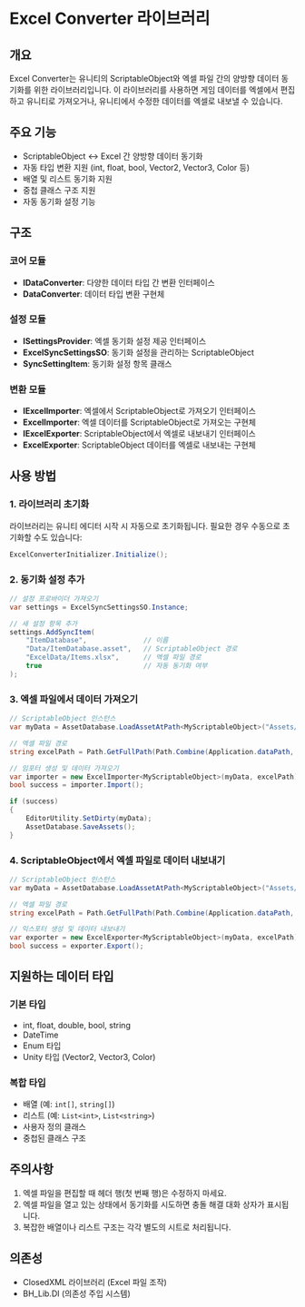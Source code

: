 # Excel Converter 라이브러리

## 개요
Excel Converter는 유니티의 ScriptableObject와 엑셀 파일 간의 양방향 데이터 동기화를 위한 라이브러리입니다. 이 라이브러리를 사용하면 게임 데이터를 엑셀에서 편집하고 유니티로 가져오거나, 유니티에서 수정한 데이터를 엑셀로 내보낼 수 있습니다.

## 주요 기능
- ScriptableObject ↔ Excel 간 양방향 데이터 동기화
- 자동 타입 변환 지원 (int, float, bool, Vector2, Vector3, Color 등)
- 배열 및 리스트 동기화 지원
- 중첩 클래스 구조 지원
- 자동 동기화 설정 기능

## 구조

### 코어 모듈
- **IDataConverter**: 다양한 데이터 타입 간 변환 인터페이스
- **DataConverter**: 데이터 타입 변환 구현체

### 설정 모듈
- **ISettingsProvider**: 엑셀 동기화 설정 제공 인터페이스
- **ExcelSyncSettingsSO**: 동기화 설정을 관리하는 ScriptableObject
- **SyncSettingItem**: 동기화 설정 항목 클래스

### 변환 모듈
- **IExcelImporter**: 엑셀에서 ScriptableObject로 가져오기 인터페이스
- **ExcelImporter**: 엑셀 데이터를 ScriptableObject로 가져오는 구현체
- **IExcelExporter**: ScriptableObject에서 엑셀로 내보내기 인터페이스
- **ExcelExporter**: ScriptableObject 데이터를 엑셀로 내보내는 구현체

## 사용 방법

### 1. 라이브러리 초기화
라이브러리는 유니티 에디터 시작 시 자동으로 초기화됩니다. 필요한 경우 수동으로 초기화할 수도 있습니다:

```csharp
ExcelConverterInitializer.Initialize();
```

### 2. 동기화 설정 추가

```csharp
// 설정 프로바이더 가져오기
var settings = ExcelSyncSettingsSO.Instance;

// 새 설정 항목 추가
settings.AddSyncItem(
    "ItemDatabase",              // 이름
    "Data/ItemDatabase.asset",   // ScriptableObject 경로
    "ExcelData/Items.xlsx",      // 엑셀 파일 경로
    true                         // 자동 동기화 여부
);
```

### 3. 엑셀 파일에서 데이터 가져오기

```csharp
// ScriptableObject 인스턴스
var myData = AssetDatabase.LoadAssetAtPath<MyScriptableObject>("Assets/Data/MyData.asset");

// 엑셀 파일 경로
string excelPath = Path.GetFullPath(Path.Combine(Application.dataPath, "ExcelData/MyData.xlsx"));

// 임포터 생성 및 데이터 가져오기
var importer = new ExcelImporter<MyScriptableObject>(myData, excelPath);
bool success = importer.Import();

if (success)
{
    EditorUtility.SetDirty(myData);
    AssetDatabase.SaveAssets();
}
```

### 4. ScriptableObject에서 엑셀 파일로 데이터 내보내기

```csharp
// ScriptableObject 인스턴스
var myData = AssetDatabase.LoadAssetAtPath<MyScriptableObject>("Assets/Data/MyData.asset");

// 엑셀 파일 경로
string excelPath = Path.GetFullPath(Path.Combine(Application.dataPath, "ExcelData/MyData.xlsx"));

// 익스포터 생성 및 데이터 내보내기
var exporter = new ExcelExporter<MyScriptableObject>(myData, excelPath);
bool success = exporter.Export();
```

## 지원하는 데이터 타입

### 기본 타입
- int, float, double, bool, string
- DateTime
- Enum 타입
- Unity 타입 (Vector2, Vector3, Color)

### 복합 타입
- 배열 (예: `int[]`, `string[]`)
- 리스트 (예: `List<int>`, `List<string>`)
- 사용자 정의 클래스
- 중첩된 클래스 구조

## 주의사항
1. 엑셀 파일을 편집할 때 헤더 행(첫 번째 행)은 수정하지 마세요.
2. 엑셀 파일을 열고 있는 상태에서 동기화를 시도하면 충돌 해결 대화 상자가 표시됩니다.
3. 복잡한 배열이나 리스트 구조는 각각 별도의 시트로 처리됩니다.

## 의존성
- ClosedXML 라이브러리 (Excel 파일 조작)
- BH_Lib.DI (의존성 주입 시스템)
